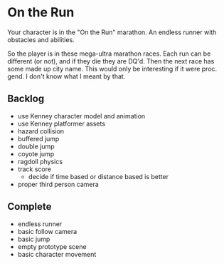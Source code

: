 # On the Run
Your character is in the "On the Run" marathon. An endless runner with obstacles
and abilities.


So the player is in these mega-ultra marathon races. Each run can be different
(or not), and if they die they are DQ'd. Then the next race has some made up
city name. This would only be interesting if it were proc. gend. I don't know
what I meant by that.


## Backlog
- use Kenney character model and animation
- use Kenney platformer assets
- hazard collision
- buffered jump
- double jump
- coyote jump
- ragdoll physics
- track score
    * decide if time based or distance based is better
- proper third person camera


## Complete
- endless runner
- basic follow camera
- basic jump
- empty prototype scene
- basic character movement
